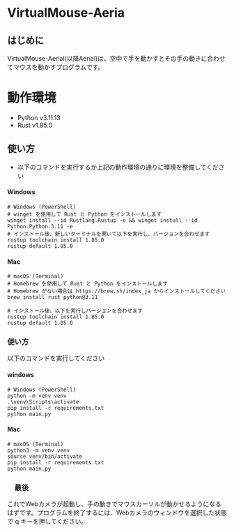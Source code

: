 # VirtualMouse-Aeria

## はじめに
VirtualMouse-Aerial(以降Aerial)は、空中で手を動かすとその手の動きに合わせてマウスを動かすプログラムです。

# 動作環境
 - Python v3.11.13
 - Rust v1.85.0

## 使い方
- 以下のコマンドを実行するか上記の動作環境の通りに環境を整備してください

#### Windows
```
# Windows (PowerShell)
# winget を使用して Rust と Python をインストールします
winget install --id Rustlang.Rustup -e && winget install --id Python.Python.3.11 -e
# インストール後、新しいターミナルを開いて以下を実行し、バージョンを合わせます
rustup toolchain install 1.85.0
rustup default 1.85.0
```

#### Mac
```
# macOS (Terminal)
# Homebrew を使用して Rust と Python をインストールします
# Homebrew がない場合は https://brew.sh/index_ja からインストールしてください
brew install rust python@3.11

# インストール後、以下を実行しバージョンを合わせます
rustup toolchain install 1.85.0
rustup default 1.85.0
```

### 使い方
以下のコマンドを実行してください

#### windows 
```
# Windows (PowerShell)
python -m venv venv
.\venv\Scripts\activate
pip install -r requirements.txt
python main.py
```

#### Mac
```
# macOS (Terminal)
python3 -m venv venv
source venv/bin/activate
pip install -r requirements.txt
python main.py
```

### 　最後
これでWebカメラが起動し、手の動きでマウスカーソルが動かせるようになるはずです。プログラムを終了するには、Webカメラのウィンドウを選択した状態で q キーを押してください。
